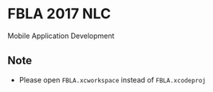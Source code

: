# FBLA 2017 NLC
Mobile Application Development

## Note
- Please open `FBLA.xcworkspace` instead of `FBLA.xcodeproj`
